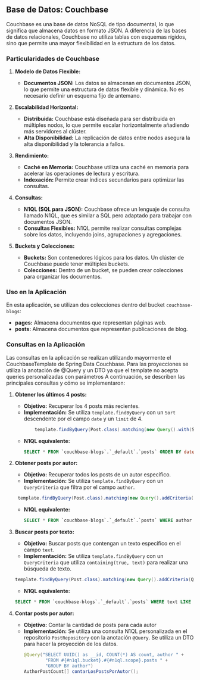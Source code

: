 ## Base de Datos: Couchbase

Couchbase es una base de datos NoSQL de tipo documental, lo que significa que almacena datos en formato JSON. A
diferencia de las bases de datos relacionales, Couchbase no utiliza tablas con esquemas rígidos, sino que permite una
mayor flexibilidad en la estructura de los datos.

### Particularidades de Couchbase

1. **Modelo de Datos Flexible:**
    * **Documentos JSON:** Los datos se almacenan en documentos JSON, lo que permite una estructura de datos flexible y
      dinámica. No es necesario definir un esquema fijo de antemano.

2. **Escalabilidad Horizontal:**
    * **Distribuida:** Couchbase está diseñada para ser distribuida en múltiples nodos, lo que permite escalar
      horizontalmente añadiendo más servidores al clúster.
    * **Alta Disponibilidad:** La replicación de datos entre nodos asegura la alta disponibilidad y la tolerancia a
      fallos.

3. **Rendimiento:**
    * **Caché en Memoria:** Couchbase utiliza una caché en memoria para acelerar las operaciones de lectura y escritura.
    * **Indexación:** Permite crear índices secundarios para optimizar las consultas.

4. **Consultas:**
    * **N1QL (SQL para JSON):** Couchbase ofrece un lenguaje de consulta llamado N1QL, que es similar a SQL pero
      adaptado para trabajar con documentos JSON.
    * **Consultas Flexibles:** N1QL permite realizar consultas complejas sobre los datos, incluyendo joins, agrupaciones
      y agregaciones.

5. **Buckets y Colecciones:**
    * **Buckets:** Son contenedores lógicos para los datos. Un clúster de Couchbase puede tener múltiples buckets.
    * **Colecciones:** Dentro de un bucket, se pueden crear colecciones para organizar los documentos.

### Uso en la Aplicación

En esta aplicación, se utilizan dos colecciones dentro del bucket `couchbase-blogs`:

* **pages:** Almacena documentos que representan páginas web.
* **posts:** Almacena documentos que representan publicaciones de blog.

### Consultas en la Aplicación

Las consultas en la aplicación se realizan utilizando mayormente el CouchbaseTemplate de Spring Data Couchbase. Para las
proyecciones se utiliza la anotación de @Query y un DTO ya que el template no acepta queries personalizadas con
parámetros
A continuación, se describen las principales consultas y cómo se implementaron:

1. **Obtener los últimos 4 posts:**
    * **Objetivo:** Recuperar los 4 posts más recientes.
    * **Implementación:** Se utiliza `template.findByQuery` con un `Sort` descendente por el campo `date` y un `limit`
      de 4.
      ```java
          template.findByQuery(Post.class).matching(new Query().with(Sort.by(Sort.Order.desc("date"))).limit(4)).all().stream().toList();
      ```
    * **N1QL equivalente:**
      ```sql
      SELECT * FROM `couchbase-blogs`.`_default`.`posts` ORDER BY date DESC LIMIT 4;
      ```

2. **Obtener posts por autor:**
    * **Objetivo:** Recuperar todos los posts de un autor específico.
    * **Implementación:** Se utiliza `template.findByQuery` con un `QueryCriteria` que filtra por el campo `author`.
   ```java
    template.findByQuery(Post.class).matching(new Query().addCriteria(QueryCriteria.where("author").is(nombreautor));).all();
    ``` 
    * **N1QL equivalente:**
      ```sql
      SELECT * FROM `couchbase-blogs`.`_default`.`posts` WHERE author = "nombre_del_autor";
      ```
3. **Buscar posts por texto:**
   *   **Objetivo:** Buscar posts que contengan un texto específico en el campo `text`.
   *   **Implementación:** Se utiliza `template.findByQuery` con un `QueryCriteria` que utiliza `containing(true, text)`
   para realizar una búsqueda de texto.
   ```java
   template.findByQuery(Post.class).matching(new Query().addCriteria(QueryCriteria.where("text").containing(true, text));).all();
   ```
   *   **N1QL equivalente:**
   ```sql
   SELECT * FROM `couchbase-blogs`.`_default`.`posts` WHERE text LIKE "%texto_a_buscar%";
   ```

4. **Contar posts por autor:**
    * **Objetivo:** Contar la cantidad de posts para cada autor
    * **Implementación:** Se utiliza una consulta N1QL personalizada en el repositorio `PostRepository` con la anotación
      `@Query`. Se utiliza un DTO para hacer la proyección de los datos.
      ```java
      @Query("SELECT UUID() as __id, COUNT(*) AS count, author " +
              "FROM #{#n1ql.bucket}.#{#n1ql.scope}.posts " +
              "GROUP BY author")
      AuthorPostCount[] contarLosPostsPorAutor();
      ```
